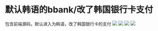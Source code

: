 # 默认韩语的bbank/改了韩国银行卡支付

包含前端源码，默认进入为韩语，改了韩国银行卡的支付
[![](https://wukongymw.com/wp-content/uploads/2023/01/1674139563-89178acdeda66d7.png)](https://wukongymw.com/wp-content/uploads/2023/01/1674139563-89178acdeda66d7.png)
[![](https://wukongymw.com/wp-content/uploads/2023/01/1674139561-0fa5cb4f3f427a6.png)](https://wukongymw.com/wp-content/uploads/2023/01/1674139561-0fa5cb4f3f427a6.png)
[![](https://wukongymw.com/wp-content/uploads/2023/01/1674139559-f37eb661dc43b55.png)](https://wukongymw.com/wp-content/uploads/2023/01/1674139559-f37eb661dc43b55.png)
[![](https://wukongymw.com/wp-content/uploads/2023/01/1674139557-df91f8115c611fe.png)](https://wukongymw.com/wp-content/uploads/2023/01/1674139557-df91f8115c611fe.png)